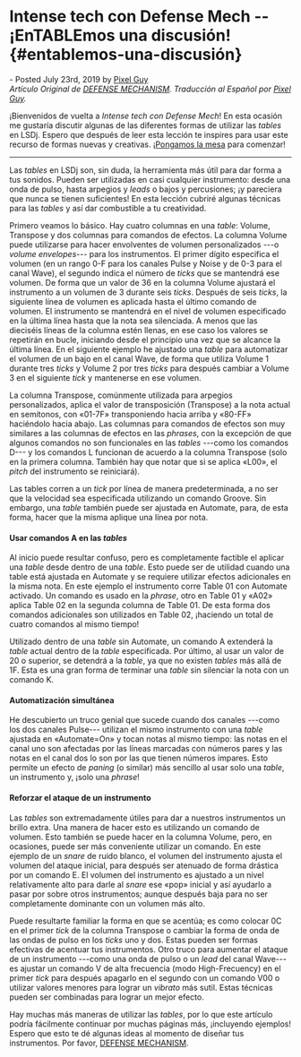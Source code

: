 Intense tech con Defense Mech -- ¡EnTABLEmos una discusión! {#entablemos-una-discusión}
===========================================================

\- Posted July 23rd, 2019 by [Pixel
Guy](https://apixelguy.com "Posts by Pixel Guy")\
*Artículo Original de [DEFENSE
MECHANISM](lets-table-this-discussion.html). Traducción al Español por
[Pixel Guy](https://apixelguy.com).*

¡Bienvenidos de vuelta a *Intense tech con Defense Mech*! En esta
ocasión me gustaría discutir algunas de las diferentes formas de
utilizar las *tables* en LSDj. Espero que después de leer esta lección
te inspires para usar este recurso de formas nuevas y creativas.
¡[Pongamos la mesa](http://penzeys.com/) para comenzar!

------------------------------------------------------------------------

Las *tables* en LSDj son, sin duda, la herramienta más útil para dar
forma a tus sonidos. Pueden ser utilizadas en casi cualquier
instrumento: desde una onda de pulso, hasta arpegios y *leads* o bajos y
percusiones; ¡y pareciera que nunca se tienen suficientes! En esta
lección cubriré algunas técnicas para las *tables* y así dar combustible
a tu creatividad.

Primero veamos lo básico. Hay cuatro columnas en una *table*: Volume,
Transpose y dos columnas para comandos de efectos. La columna Volume
puede utilizarse para hacer envolventes de volumen personalizados ---o
*volume envelopes*--- para los instrumentos. El primer dígito especifica
el volumen (en un rango 0-F para los canales Pulse y Noise y de 0-3 para
el canal Wave), el segundo indica el número de *ticks* que se mantendrá
ese volumen. De forma que un valor de 36 en la columna Volume ajustará
el instrumento a un volumen de 3 durante seis *ticks*. Después de seis
*ticks*, la siguiente línea de volumen es aplicada hasta el último
comando de volumen. El instrumento se mantendrá en el nivel de volumen
especificado en la última línea hasta que la nota sea silenciada. A
menos que las dieciséis líneas de la columna estén llenas, en ese caso
los valores se repetirán en bucle, iniciando desde el principio una vez
que se alcance la última línea. En el siguiente ejemplo he ajustado una
*table* para automatizar el volumen de un bajo en el canal Wave, de
forma que utiliza Volume 1 durante tres *ticks* y Volume 2 por tres
*ticks* para después cambiar a Volume 3 en el siguiente *tick* y
mantenerse en ese volumen.

La columna Transpose, comúnmente utilizada para arpegios personalizados,
aplica el valor de transposición (Transpose) a la nota actual en
semitonos, con «01-7F» transponiendo hacia arriba y «80-FF» haciéndolo
hacia abajo. Las columnas para comandos de efectos son muy similares a
las columnas de efectos en las *phrases*, con la excepción de que
algunos comandos no son funcionales en las *tables* ---como los comandos
D--- y los comandos L funcionan de acuerdo a la columna Transpose (solo
en la primera columna. También hay que notar que si se aplica «L00», el
*pitch* del instrumento se reiniciará).

Las tables corren a un *tick* por línea de manera predeterminada, a no
ser que la velocidad sea especificada utilizando un comando Groove. Sin
embargo, una *table* también puede ser ajustada en Automate, para, de
esta forma, hacer que la misma aplique una línea por nota.

#### Usar comandos A en las *tables*

Al inicio puede resultar confuso, pero es completamente factible el
aplicar una *table* desde dentro de una *table*. Esto puede ser de
utilidad cuando una table está ajustada en Automate y se requiere
utilizar efectos adicionales en la misma nota. En este ejemplo el
instrumento corre Table 01 con Automate activado. Un comando es usado en
la *phrase*, otro en Table 01 y «A02» aplica Table 02 en la segunda
columna de Table 01. De esta forma dos comandos adicionales son
utilizados en Table 02, ¡haciendo un total de cuatro comandos al mismo
tiempo!

Utilizado dentro de una *table* sin Automate, un comando A extenderá la
*table* actual dentro de la *table* especificada. Por último, al usar un
valor de 20 o superior, se detendrá a la *table*, ya que no existen
*tables* más allá de 1F. Esta es una gran forma de terminar una *table*
sin silenciar la nota con un comando K.

#### Automatización simultánea

He descubierto un truco genial que sucede cuando dos canales ---como los
dos canales Pulse--- utilizan el mismo instrumento con una *table*
ajustada en «Automate=On» y tocan notas al mismo tiempo: las notas en el
canal uno son afectadas por las líneas marcadas con números pares y las
notas en el canal dos lo son por las que tienen números impares. Esto
permite un efecto de *paning* (o similar) más sencillo al usar solo una
*table*, un instrumento y, ¡solo una *phrase*!

#### Reforzar el ataque de un instrumento

Las *tables* son extremadamente útiles para dar a nuestros instrumentos
un brillo extra. Una manera de hacer esto es utilizando un comando de
volumen. Esto también se puede hacer en la columna Volume, pero, en
ocasiones, puede ser más conveniente utilizar un comando. En este
ejemplo de un *snare* de ruido blanco, el volumen del instrumento ajusta
el volumen del ataque inicial, para después ser atenuado de forma
drástica por un comando E. El volumen del instrumento es ajustado a un
nivel relativamente alto para darle al *snare* ese «pop» inicial y así
ayudarlo a pasar por sobre otros instrumentos; aunque después baja para
no ser completamente dominante con un volumen más alto.

Puede resultarte familiar la forma en que se acentúa; es como colocar 0C
en el primer *tick* de la columna Transpose o cambiar la forma de onda
de las ondas de pulso en los *ticks* uno y dos. Estas pueden ser formas
efectivas de acentuar tus instrumentos. Otro truco para aumentar el
ataque de un instrumento ---como una onda de pulso o un *lead* del canal
Wave--- es ajustar un comando V de alta frecuencia (modo High-Frecuency)
en el primer *tick* para después apagarlo en el segundo con un comando
V00 o utilizar valores menores para lograr un *vibrato* más sutil. Estas
técnicas pueden ser combinadas para lograr un mejor efecto.

Hay muchas más maneras de utilizar las *tables*, por lo que este
artículo podría fácilmente continuar por muchas páginas más, ¡incluyendo
ejemplos! Espero que esto te dé algunas ideas al momento de diseñar tus
instrumentos. Por favor, [DEFENSE
MECHANISM](mailto:defensem3ch@gmail.com).
